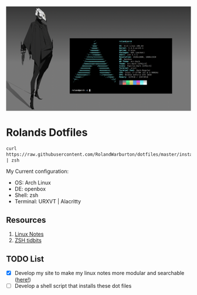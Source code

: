 ![heading](https://github.com/RolandWarburton/dotfiles/raw/master/Media/2020-02-19_12-13.png  "heading")

# Rolands Dotfiles

```none
curl https://raw.githubusercontent.com/RolandWarburton/dotfiles/master/install.sh | zsh
```

My Current configuration:

* OS: Arch Linux
* DE: openbox
* Shell: zsh
* Terminal: URXVT | Alacritty

## Resources

1. [Linux Notes](https://blog.rolandw.dev/notes/linux/)
2. [ZSH tidbits](http://zzapper.co.uk/zshtips.html)

## TODO List

* [x] Develop my site to make my linux notes more modular and searchable ([here!](https://blog.rolandw.dev/notes/linux))
* [ ] Develop a shell script that installs these dot files

